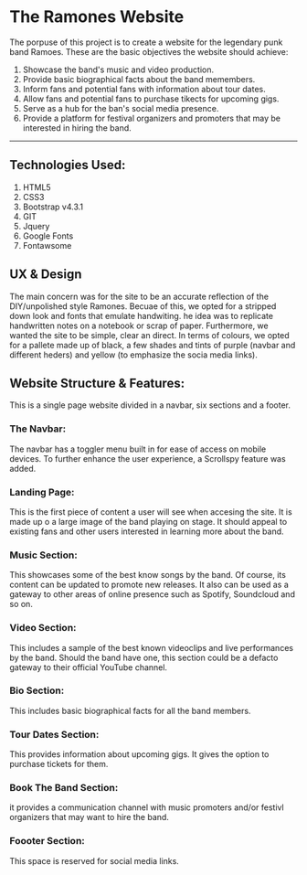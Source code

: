 # The Ramones Website

The porpuse of this project is to create a website for the legendary punk band Ramoes.
These are the basic objectives the website should achieve:

1. Showcase the band's music and video production.
2. Provide basic biographical facts about the band memembers.
3. Inform fans and potential fans with information about tour dates.
4. Allow fans and potential fans to purchase tikects for upcoming gigs.
5. Serve as a hub for the ban's social media presence.
6. Provide a platform for festival organizers and promoters that may be interested in hiring the band.

---


## Technologies Used:

1. HTML5
2. CSS3
3. Bootstrap v4.3.1
3. GIT
4. Jquery
5. Google Fonts
6. Fontawsome


## UX & Design
The main concern was  for the site to be an accurate reflection of the DIY/unpolished style Ramones.
Becuae of this, we opted for a stripped down look and fonts that emulate handwiting.
he idea was to replicate handwritten notes on a notebook or scrap of paper. Furthermore,
we wanted the site to be simple, clear an direct. In terms of colours, we opted for a pallete made up of black,
a few shades and tints of purple (navbar and different heders) and yellow (to emphasize the socia media links).

## Website Structure & Features:

This is a single page website divided in a navbar, six sections and a footer.

### The Navbar:
The navbar has a toggler menu built in for ease of access on mobile devices. To further enhance the user experience,
a Scrollspy feature was added.


### Landing Page:
This is the first piece of content a user will see when accesing the site.
It is made up o a large image of the band playing on stage. It should appeal to existing fans and
other users interested in learning more about the band.

### Music Section:
This showcases some of the best know songs by the band. Of course, its content can be updated
to promote new releases. It also can be used as a gateway to other areas of online presence such as
Spotify, Soundcloud and so on.

### Video Section:
This includes a sample of the best known videoclips and live performances by the band. Should the band have one,
this section could be a defacto gateway to their official YouTube channel.

### Bio Section:
This includes basic biographical facts for all the band members.

### Tour Dates Section:
This provides information about upcoming gigs. It gives the option to purchase tickets for them.

### Book The Band Section:
it provides a communication channel with music promoters and/or festivl organizers
that may want to hire the band.

### Foooter Section:
This space is reserved for social media links.










